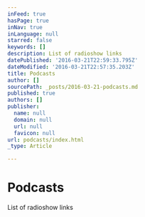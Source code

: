 ```yaml
---
inFeed: true
hasPage: true
inNav: true
inLanguage: null
starred: false
keywords: []
description: List of radioshow links
datePublished: '2016-03-21T22:59:33.795Z'
dateModified: '2016-03-21T22:57:35.203Z'
title: Podcasts
author: []
sourcePath: _posts/2016-03-21-podcasts.md
published: true
authors: []
publisher:
  name: null
  domain: null
  url: null
  favicon: null
url: podcasts/index.html
_type: Article

---
```

# Podcasts

List of radioshow links